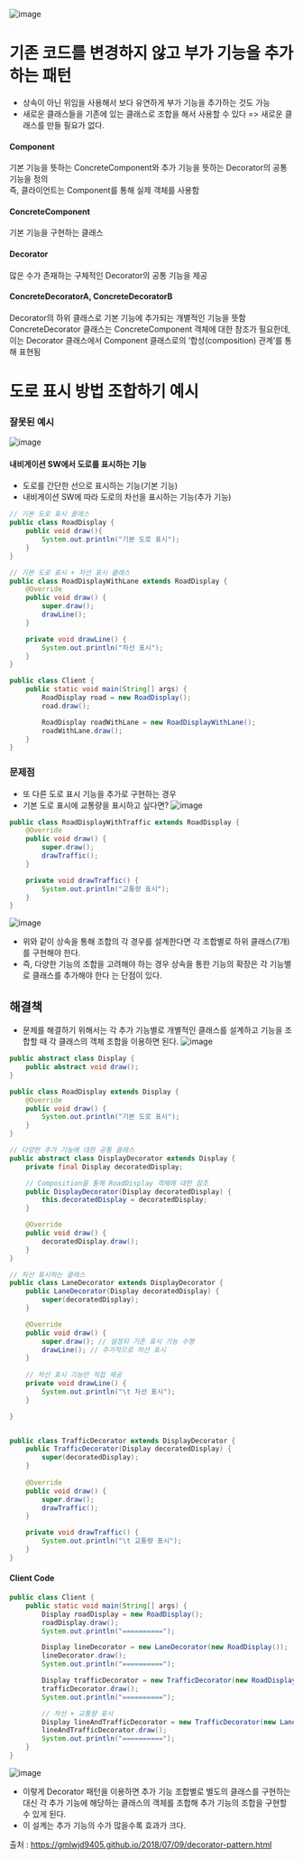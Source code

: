 ![image](https://user-images.githubusercontent.com/67637716/225831993-8340ad40-3194-43fa-872d-ae1fe9a2fcad.png)  

# 기존 코드를 변경하지 않고 부가 기능을 추가하는 패턴
* 상속이 아닌 위임을 사용해서 보다 유연하게 부가 기능을 추가하는 것도 가능   
* 새로운 클래스들을 기존에 있는 클래스로 조합을 해서 사용할 수 있다 => 새로운 클래스를 만들 필요가 없다.

#### Component
기본 기능을 뜻하는 ConcreteComponent와 추가 기능을 뜻하는 Decorator의 공통 기능을 정의  
즉, 클라이언트는 Component를 통해 실제 객체를 사용함  

#### ConcreteComponent
기본 기능을 구현하는 클래스  

#### Decorator
많은 수가 존재하는 구체적인 Decorator의 공통 기능을 제공  

#### ConcreteDecoratorA, ConcreteDecoratorB
Decorator의 하위 클래스로 기본 기능에 추가되는 개별적인 기능을 뜻함  
ConcreteDecorator 클래스는 ConcreteComponent 객체에 대한 참조가 필요한데, 이는 Decorator 클래스에서 Component 클래스로의 ‘합성(composition) 관계’를 통해 표현됨  


# 도로 표시 방법 조합하기 예시

### 잘못된 예시
![image](https://user-images.githubusercontent.com/67637716/225835005-c18ab7c7-7a18-4a77-b353-883781fa46cc.png)  
#### 내비게이션 SW에서 도로를 표시하는 기능
* 도로를 간단한 선으로 표시하는 기능(기본 기능)
* 내비게이션 SW에 따라 도로의 차선을 표시하는 기능(추가 기능)


``` java
// 기본 도로 표시 클래스
public class RoadDisplay {
    public void draw(){
        System.out.println("기본 도로 표시");
    }
}

```  

``` java
// 기본 도로 표시 + 차선 표시 클래스
public class RoadDisplayWithLane extends RoadDisplay {
    @Override
    public void draw() {
        super.draw();
        drawLine();
    }

    private void drawLine() {
        System.out.println("차선 표시");
    }
}
```  

``` java
public class Client {
    public static void main(String[] args) {
        RoadDisplay road = new RoadDisplay();
        road.draw();

        RoadDisplay roadWithLane = new RoadDisplayWithLane();
        roadWithLane.draw();
    }
}

```  

### 문제점 
* 또 다른 도로 표시 기능을 추가로 구현하는 경우
* 기본 도로 표시에 교통량을 표시하고 싶다면?
![image](https://user-images.githubusercontent.com/67637716/225835242-b5393a03-e3f4-4b76-a20e-2a1d7e6ad4db.png)  


``` java
public class RoadDisplayWithTraffic extends RoadDisplay {
    @Override
    public void draw() {
        super.draw();
        drawTraffic();
    }

    private void drawTraffic() {
        System.out.println("교통량 표시");
    }
}


```    

![image](https://user-images.githubusercontent.com/67637716/225835564-01e64ade-a804-414e-904d-adb61c89ad4b.png)  

* 위와 같이 상속을 통해 조합의 각 경우를 설계한다면 각 조합별로 하위 클래스(7개)를 구현해야 한다.
* 즉, 다양한 기능의 조합을 고려해야 하는 경우 상속을 통한 기능의 확장은 각 기능별로 클래스를 추가해야 한다 는 단점이 있다.



## 해결책
* 문제를 해결하기 위해서는 각 추가 기능별로 개별적인 클래스를 설계하고 기능을 조합할 때 각 클래스의 객체 조합을 이용하면 된다.
![image](https://user-images.githubusercontent.com/67637716/225836037-1a2a8318-851b-4899-9850-b8861d8e1e78.png)  

``` java
public abstract class Display {
    public abstract void draw();
}

```  

``` java
public class RoadDisplay extends Display {
    @Override
    public void draw() {
        System.out.println("기본 도로 표시");
    }
}
```   

``` java
// 다양한 추가 기능에 대한 공통 클래스
public abstract class DisplayDecorator extends Display {
    private final Display decoratedDisplay;

    // Composition을 통해 RoadDisplay 객체에 대한 참조
    public DisplayDecorator(Display decoratedDisplay) {
        this.decoratedDisplay = decoratedDisplay;
    }

    @Override
    public void draw() {
        decoratedDisplay.draw();
    }
}

```  

``` java
// 차선 표시하는 클래스
public class LaneDecorator extends DisplayDecorator {
    public LaneDecorator(Display decoratedDisplay) {
        super(decoratedDisplay);
    }

    @Override
    public void draw() {
        super.draw(); // 설정되 기존 표시 기능 수행
        drawLine(); // 추가적으로 차선 표시
    }
    
    // 차선 표시 기능만 직접 제공
    private void drawLine() {
        System.out.println("\t 차선 표시");
    }

}


public class TrafficDecorator extends DisplayDecorator {
    public TrafficDecorator(Display decoratedDisplay) {
        super(decoratedDisplay);
    }
    
    @Override
    public void draw() {
        super.draw();
        drawTraffic();
    }

    private void drawTraffic() {
        System.out.println("\t 교통량 표시");
    }
}

```  

#### Client Code  
``` java
public class Client {
    public static void main(String[] args) {
        Display roadDisplay = new RoadDisplay();
        roadDisplay.draw();
        System.out.println("==========");

        Display lineDecorator = new LaneDecorator(new RoadDisplay());
        lineDecorator.draw();
        System.out.println("==========");

        Display trafficDecorator = new TrafficDecorator(new RoadDisplay());
        trafficDecorator.draw();
        System.out.println("==========");

        // 차선 + 교통량 표시
        Display lineAndTrafficDecorator = new TrafficDecorator(new LaneDecorator(new RoadDisplay()));
        lineAndTrafficDecorator.draw();
        System.out.println("==========");
    }
}
```  
![image](https://user-images.githubusercontent.com/67637716/225840294-1a63caca-6f55-4c49-8b1f-5f1acbfbfd95.png)  

* 이렇게 Decorator 패턴을 이용하면 추가 기능 조합별로 별도의 클래스를 구현하는 대신 각 추가 기능에 해당하는 클래스의 객체를 조합해 추가 기능의 조합을 구현할 수 있게 된다.
* 이 설계는 추가 기능의 수가 많을수록 효과가 크다.


출처 : https://gmlwjd9405.github.io/2018/07/09/decorator-pattern.html  


